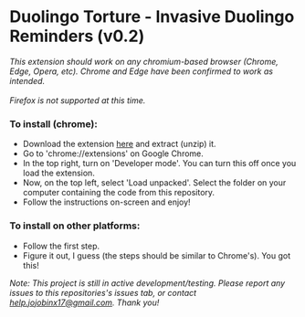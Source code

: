 # Duolingo Torture - Invasive Duolingo Reminders (v0.2)

_This extension should work on any chromium-based browser (Chrome, Edge, Opera, etc). Chrome and Edge have been confirmed to work as intended. <br><br>
Firefox is not supported at this time._

### To install (chrome):

- Download the extension [here](https://jojobinx.com/download.html#duolingo-torture) and extract (unzip) it.
- Go to 'chrome://extensions' on Google Chrome.
- In the top right, turn on 'Developer mode'. You can turn this off once you load the extension.
- Now, on the top left, select 'Load unpacked'. Select the folder on your computer containing the code from this repository.
- Follow the instructions on-screen and enjoy!

### To install on other platforms:
- Follow the first step.
- Figure it out, I guess (the steps should be similar to Chrome's). You got this!

_Note: This project is still in active development/testing. Please report any issues to this repositories's issues tab, or contact help.jojobinx17@gmail.com. Thank you!_
